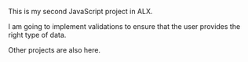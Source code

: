 This is my second JavaScript project in ALX.

I am going to implement validations to ensure that the user provides the right type of data.

Other projects are also here.
